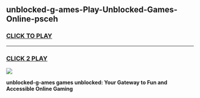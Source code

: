 
## unblocked-g-ames-Play-Unblocked-Games-Online-psceh
<h3>
<a href="https://premium76.site?title=unblocked-g-ames&ref=25A">CLICK TO PLAY</a></h3>
<hr>

<h3>
<a href="https://premium76.site?title=unblocked-g-ames&ref=25A">CLICK 2 PLAY</a>
  
</h3>

<a href="https://premium76.site?title=unblocked-g-ames&ref=25A"><img src="https://clearcache.store/games.png"></a>


**unblocked-g-ames games unblocked: Your Gateway to Fun and Accessible Online Gaming**
